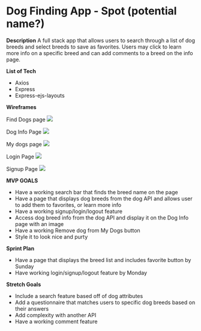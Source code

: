 # Dog Finding App - Spot (potential name?)
**Description**
A full stack app that allows users to search through a list of dog breeds and select breeds to save as favorites. Users may click to learn more info on a specific breed and can add comments to a breed on the info page. 

**List of Tech** 
* Axios
* Express
* Express-ejs-layouts

**Wireframes** 

Find Dogs page
![](https://i.imgur.com/DHw9GLM.jpg)

Dog Info Page
![](https://i.imgur.com/SMxZs1u.jpg)

My dogs page
![](https://i.imgur.com/zPuBogm.jpg)

Login Page
![](https://i.imgur.com/7D9Fkh3.jpg)

Signup Page
![](https://i.imgur.com/i3fFYhr.jpg)



**MVP GOALS**
* Have a working search bar that finds the breed name on the page
* Have a page that displays dog breeds from the dog API and allows user to add them to favorites, or learn more info
* Have a working signup/login/logout feature
* Access dog breed info from the dog API and display it on the Dog Info page with an image
* Have a working Remove dog from My Dogs button
* Style it to look nice and purty

**Sprint Plan**
* Have a page that displays the breed list and includes favorite button by Sunday
* Have working login/signup/logout feature by Monday


**Stretch Goals**
* Include a search feature based off of dog attributes
* Add a questionnaire that matches users to specific dog breeds based on their answers
* Add complexity with another API
* Have a working comment feature